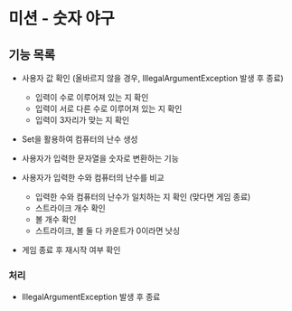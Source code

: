 # 미션 - 숫자 야구

## 기능 목록

- 사용자 값 확인 (올바르지 않을 경우, IllegalArgumentException 발생 후 종료)
    - 입력이 수로 이루어져 있는 지 확인
    - 입력이 서로 다른 수로 이루어져 있는 지 확인
    - 입력이 3자리가 맞는 지 확인

- Set을 활용하여 컴퓨터의 난수 생성

- 사용자가 입력한 문자열을 숫자로 변환하는 기능

- 사용자가 입력한 수와 컴퓨터의 난수를 비교
    - 입력한 수와 컴퓨터의 난수가 일치하는 지 확인 (맞다면 게임 종료)
    - 스트라이크 개수 확인
    - 볼 개수 확인
    - 스트라이크, 볼 둘 다 카운트가 0이라면 낫싱

- 게임 종료 후 재시작 여부 확인

### 처리
- IllegalArgumentException 발생 후 종료
